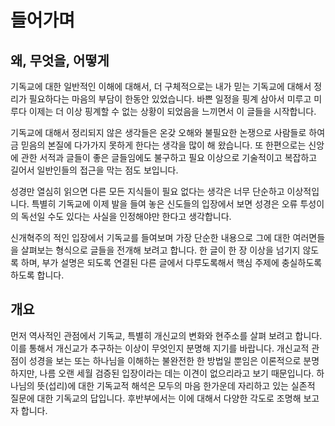 #  들어가며
## 왜, 무엇을, 어떻게
기독교에 대한 일반적인 이해에 대해서, 더 구체적으로는 내가 믿는 기독교에 대해서 정리가 필요하다는 마음의 부담이 한동안 있었습니다. 바쁜 일정을 핑계 삼아서 미루고 미루다 이제는 더 이상 핑계할 수 없는 상황이 되었음을 느끼면서 이 글들을 시작합니다.

기독교에 대해서 정리되지 않은 생각들은 온갖 오해와 불필요한 논쟁으로 사람들로 하여금 믿음의 본질에 다가가지 못하게 한다는 생각을 많이 해 왔습니다.
또 한편으로는 신앙에 관한 서적과 글들이 좋은 글들임에도 불구하고 필요 이상으로 기술적이고 복잡하고 길어서 일반인들의 접근을 막는 점도 보입니다.

성경만 열심히 읽으면 다른 모든 지식들이 필요 없다는 생각은 너무 단순하고 이상적입니다. 특별히 기독교에 이제 발을 들여 놓은 신도들의 입장에서 보면 성경은 오류 투성이의 독선일 수도 있다는 사실을 인정해야만 한다고 생각합니다.

신개혁주의 적인 입장에서 기독교를 들여보며 가장 단순한 내용으로 그에 대한 여러면들을 살펴보는 형식으로 글들을 전개해 보려고 합니다.
한 글이 한 장 이상을 넘기지 않도록 하며, 부가 설명은 되도록 연결된 다른 글에서 다루도록해서 핵심 주제에 충실하도록 하도록 합니다.

## 개요
먼저 역사적인 관점에서 기독교, 특별히 개신교의 변화와 현주소를 살펴 보려고 합니다. 이를 통해서 개신교가 추구하는 이상이 무엇인지 분명해 지기를 바랍니다. 개신교적 관점이 성경을 보는 또는 하나님을 이해하는 불완전한 한 방법일 뿐임은 이론적으로 분명하지만, 나름 오랜 세월 검증된 입장이라는 데는 이견이 없으리라고 보기 때문입니다.
하나님의 뜻(섭리)에 대한 기독교적 해석은 모두의 마음 한가운데 자리하고 있는 실존적 질문에 대한 기독교의 답입니다. 후반부에서는 이에 대해서 다양한 각도로 조명해 보고자 합니다.